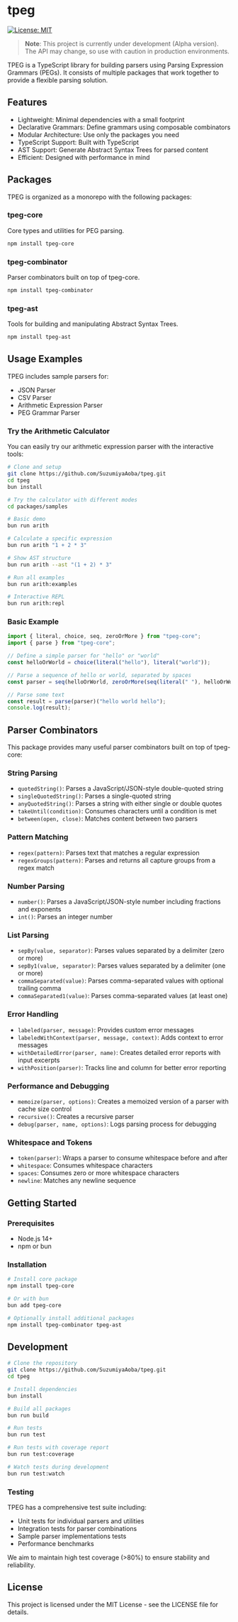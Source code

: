 # tpeg

[![License: MIT](https://img.shields.io/badge/License-MIT-yellow.svg)](https://opensource.org/licenses/MIT)

> **Note**: This project is currently under development (Alpha version). The API may change, so use with caution in production environments.

TPEG is a TypeScript library for building parsers using Parsing Expression Grammars (PEGs). It consists of multiple packages that work together to provide a flexible parsing solution.

## Features

- Lightweight: Minimal dependencies with a small footprint
- Declarative Grammars: Define grammars using composable combinators
- Modular Architecture: Use only the packages you need
- TypeScript Support: Built with TypeScript
- AST Support: Generate Abstract Syntax Trees for parsed content
- Efficient: Designed with performance in mind

## Packages

TPEG is organized as a monorepo with the following packages:

### tpeg-core

Core types and utilities for PEG parsing.

```bash
npm install tpeg-core
```

### tpeg-combinator

Parser combinators built on top of tpeg-core.

```bash
npm install tpeg-combinator
```

### tpeg-ast

Tools for building and manipulating Abstract Syntax Trees.

```bash
npm install tpeg-ast
```

## Usage Examples

TPEG includes sample parsers for:

- JSON Parser
- CSV Parser
- Arithmetic Expression Parser
- PEG Grammar Parser

### Try the Arithmetic Calculator

You can easily try our arithmetic expression parser with the interactive tools:

```bash
# Clone and setup
git clone https://github.com/SuzumiyaAoba/tpeg.git
cd tpeg
bun install

# Try the calculator with different modes
cd packages/samples

# Basic demo
bun run arith

# Calculate a specific expression
bun run arith "1 + 2 * 3"

# Show AST structure
bun run arith --ast "(1 + 2) * 3"

# Run all examples
bun run arith:examples

# Interactive REPL
bun run arith:repl
```

### Basic Example

```typescript
import { literal, choice, seq, zeroOrMore } from "tpeg-core";
import { parse } from "tpeg-core";

// Define a simple parser for "hello" or "world"
const helloOrWorld = choice(literal("hello"), literal("world"));

// Parse a sequence of hello or world, separated by spaces
const parser = seq(helloOrWorld, zeroOrMore(seq(literal(" "), helloOrWorld)));

// Parse some text
const result = parse(parser)("hello world hello");
console.log(result);
```

## Parser Combinators

This package provides many useful parser combinators built on top of tpeg-core:

### String Parsing

- `quotedString()`: Parses a JavaScript/JSON-style double-quoted string
- `singleQuotedString()`: Parses a single-quoted string
- `anyQuotedString()`: Parses a string with either single or double quotes
- `takeUntil(condition)`: Consumes characters until a condition is met
- `between(open, close)`: Matches content between two parsers

### Pattern Matching

- `regex(pattern)`: Parses text that matches a regular expression
- `regexGroups(pattern)`: Parses and returns all capture groups from a regex match

### Number Parsing

- `number()`: Parses a JavaScript/JSON-style number including fractions and exponents
- `int()`: Parses an integer number

### List Parsing

- `sepBy(value, separator)`: Parses values separated by a delimiter (zero or more)
- `sepBy1(value, separator)`: Parses values separated by a delimiter (one or more)
- `commaSeparated(value)`: Parses comma-separated values with optional trailing comma
- `commaSeparated1(value)`: Parses comma-separated values (at least one)

### Error Handling

- `labeled(parser, message)`: Provides custom error messages
- `labeledWithContext(parser, message, context)`: Adds context to error messages
- `withDetailedError(parser, name)`: Creates detailed error reports with input excerpts
- `withPosition(parser)`: Tracks line and column for better error reporting

### Performance and Debugging

- `memoize(parser, options)`: Creates a memoized version of a parser with cache size control
- `recursive()`: Creates a recursive parser
- `debug(parser, name, options)`: Logs parsing process for debugging

### Whitespace and Tokens

- `token(parser)`: Wraps a parser to consume whitespace before and after
- `whitespace`: Consumes whitespace characters
- `spaces`: Consumes zero or more whitespace characters
- `newline`: Matches any newline sequence

## Getting Started

### Prerequisites

- Node.js 14+
- npm or bun

### Installation

```bash
# Install core package
npm install tpeg-core

# Or with bun
bun add tpeg-core

# Optionally install additional packages
npm install tpeg-combinator tpeg-ast
```

## Development

```bash
# Clone the repository
git clone https://github.com/SuzumiyaAoba/tpeg.git
cd tpeg

# Install dependencies
bun install

# Build all packages
bun run build

# Run tests
bun run test

# Run tests with coverage report
bun run test:coverage

# Watch tests during development
bun run test:watch
```

### Testing

TPEG has a comprehensive test suite including:

- Unit tests for individual parsers and utilities
- Integration tests for parser combinations
- Sample parser implementations tests
- Performance benchmarks

We aim to maintain high test coverage (>80%) to ensure stability and reliability.

## License

This project is licensed under the MIT License - see the LICENSE file for details.
